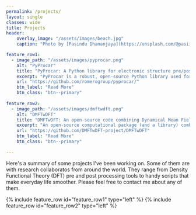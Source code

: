 ```yaml
---
permalink: /projects/
layout: single
classes: wide
title: Projects
header:
    overlay_image: "/assets/images/beach.jpg"
    caption: "Photo by [Pasindu Dhananjaya](https://unsplash.com/@pasiiijay) on [Unsplash](https://unsplash.com)"

feature_row1:
  - image_path: "/assets/images/pyprocar.png"
    alt: "PyProcar"
    title: "PyProcar: A Python library for electronic structure pre/post-processing"
    excerpt: "PyProcar is a robust, open-source Python library used for pre- and post-processing of the electronic structure data coming from DFT calculations."
    url: "https://github.com/romerogroup/pyprocar/"
    btn_label: "Read More"
    btn_class: "btn--primary"
    
feature_row2:
  - image_path: "/assets/images/dmftwdft.png"
    alt: "DMFTwDFT"
    title: "DMFTwDFT: An open-source code combining Dynamical Mean Field Theory with various Density Functional Theory packages"
    excerpt: "An open-source computational package (and a library) combining DMFT with various DFT codes interfaced through the Wannier90 package."
    url: "https://github.com/DMFTwDFT-project/DMFTwDFT"
    btn_label: "Read More"
    btn_class: "btn--primary"

---
```


Here's a summary of some projects I've been working on. Some of them are with research collaboratos from around the world. They range from Density Functional Theory (DFT) pre and post processing tools to handy scripts that make everyday life smoother. 
Please feel free to contact me about any of them. 

{% include feature_row id="feature_row1" type="left" %}
{% include feature_row id="feature_row2" type="left" %}